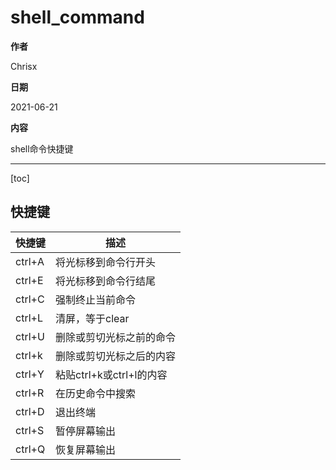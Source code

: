 # shell_command

**作者**

Chrisx

**日期**

2021-06-21

**内容**

shell命令快捷键

----

[toc]

## 快捷键

| 快捷键 | 描述                     |
| ------ | ------------------------ |
| ctrl+A | 将光标移到命令行开头     |
| ctrl+E | 将光标移到命令行结尾     |
| ctrl+C | 强制终止当前命令         |
| ctrl+L | 清屏，等于clear          |
| ctrl+U | 删除或剪切光标之前的命令 |
| ctrl+k | 删除或剪切光标之后的内容 |
| ctrl+Y | 粘贴ctrl+k或ctrl+l的内容 |
| ctrl+R | 在历史命令中搜索         |
| ctrl+D | 退出终端                 |
| ctrl+S | 暂停屏幕输出             |
| ctrl+Q | 恢复屏幕输出             |


